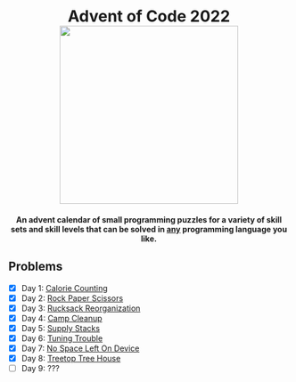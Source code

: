 <h1 align="center">
  <span>Advent of Code 2022</span>
  <br>
  <img width="320" src="https://github.com/giovani-r/aoc-2022/blob/main/calendar.png?raw=true">
  <br>
</h1>

<h4 align="center">An advent calendar of small programming puzzles for a variety of skill sets and skill levels that can be solved in <a href="https://github.com/search?q=advent+of+code" target="_blank">any</a> programming language you like.</h4>

## Problems

- [x] Day 1: [Calorie Counting](/day1)
- [x] Day 2: [Rock Paper Scissors](/day2)
- [x] Day 3: [Rucksack Reorganization](/day3)
- [x] Day 4: [Camp Cleanup](/day4)
- [x] Day 5: [Supply Stacks](/day5)
- [x] Day 6: [Tuning Trouble](/day6)
- [x] Day 7: [No Space Left On Device](/day7)
- [x] Day 8: [Treetop Tree House](/day8)
- [ ] Day 9: ???
